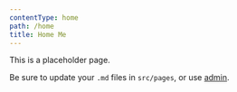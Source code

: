 ```yaml
---
contentType: home
path: /home
title: Home Me
---
```

This is a placeholder page.

Be sure to update your `.md` files in `src/pages`, or use [admin](/admin).
